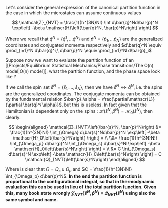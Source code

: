 Let's consider the general expression of the canonical partition function in the case in which the microstates can assume continuous values

$$ \mathcal{Z}_{NVT} = \frac{1}{h^{3N}N!} \int d\bar{q}^Nd\bar{p}^N \exp\left[ -\beta \mathscr{H}\left(\bar{q}^N, \bar{p}^N\right) \right] $$

Where we recall that $\bar{q}^N = \{\bar{q}^1, \dots \bar{q}^N\}$ and $\bar{p}^N = \{\bar{p}_1, \dots \bar{p}_N\}$ are the generalized coordinates and conjugated momenta respectively and $d\bar{q}^N \equiv \prod_{i=1}^N d\bar{q}^i,\ d\bar{p}^N \equiv \prod_{i=1}^N d\bar{p}_i$

Suppose now we want to evaluate the partition function of an [[Projects/Equilibrium Statistical Mechanics/Phase transitions/The O(n) model|O(n) model]], what the partition function, and the phase space look like ?

If we call the spin set $\bar{s}^N = \{ \bar{s}_1, \dots, \bar{s}_N \}$, then we have $\bar{s}^N \iff \bar{q}^N$, i.e. the spins are the generalized coordinates.
The conjugate momenta can be obtained by the fundamental relation $\bar{p}_\alpha = \frac{\partial\mathscr{L}}{\partial \bar{q}^{\alpha}}$, but this is useless. In fact given that the Hamiltonian is dependent only on the spins : $\mathscr{H}\left(\bar{s}^N, \bar{p}^N\right) = \mathscr{H}_0\left(\bar{s}^N\right)$, then clearly:

$$
\begin{aligned}
\mathcal{Z}_{NVT}\left(\bar{s}^N, \bar{p}^N\right) &= \frac{1}{h^{3N}N!} \int_{\Omega} d\bar{s}^Nd\bar{p}^N \exp\left[ -\beta \mathscr{H}_0\left(\bar{s}^N\right) \right] = \\
\\&= \frac{1}{h^{3N}N!} \int_{\Omega_p} d\bar{p}^N \int_{\Omega_s} d\bar{s}^N \exp\left[ -\beta \mathscr{H}_0\left(\bar{s}^N\right) \right] = \\ 
&= C \int_{\Omega_s} d\bar{s}^N \exp\left[ -\beta \mathscr{H}_0\left(\bar{s}^N\right) \right] = C \mathcal{Q}_{NVT}\left(\bar{s}^N\right) 
\end{aligned}
$$

Where is clear that $\Omega = \Omega_s \cup \Omega_p$ and $C = \frac{1}{h^{3N}N!} \int_{\Omega_p} d\bar{p}^N$.
**In the end the partition function is proportional to the configurational integral, so that in thermodynamic evaluation this can be used in lieu of the total partition function.**
**Given this, many book state wrongly $\mathcal{Z}_{NVT}\left(\bar{s}^N, \bar{p}^N\right) \equiv\mathcal{Q}_{NVT}\left(\bar{s}^N\right)$ using also the same symbol and name.**
